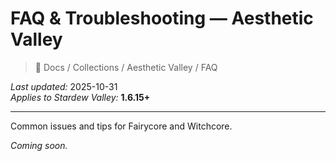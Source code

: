 # FAQ & Troubleshooting — Aesthetic Valley

> 📂 Docs / Collections / Aesthetic Valley / FAQ

*Last updated:* 2025-10-31  
*Applies to Stardew Valley:* **1.6.15+**

---

Common issues and tips for Fairycore and Witchcore.

*Coming soon.*


